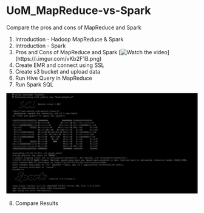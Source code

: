 # UoM_MapReduce-vs-Spark
Compare the pros and cons of MapReduce and Spark

1. Introduction - Hadoop MapReduce & Spark
2. Introduction - Spark
3. Pros and Cons of MapReduce and Spark
[![Watch the video]([https://avatars.githubusercontent.com/u/122713565?s=40&v=4](https://i.imgur.com/vKb2F1B.png))](https://i.imgur.com/vKb2F1B.png)
6. Create EMR and connect using SSL
7. Create s3 bucket and upload data
8. Run Hive Query in MapReduce
9. Run Spark SQL

![Connect to Spark](https://github.com/sampaththushara/UoM_MapReduce-vs-Spark/blob/main/Spark/connecttospark.JPG)

8. Compare Results


